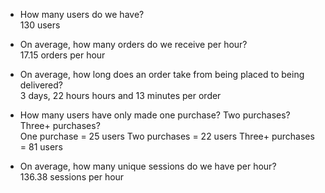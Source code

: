 - How many users do we have?\
  130 users

- On average, how many orders do we receive per hour?\
  17.15 orders per hour

- On average, how long does an order take from being placed to being delivered?\
  3 days, 22 hours hours and 13 minutes per order

- How many users have only made one purchase? Two purchases? Three+ purchases?\
  One purchase = 25 users
  Two purchases = 22 users
  Three+ purchases = 81 users

- On average, how many unique sessions do we have per hour?\
  136.38 sessions per hour
